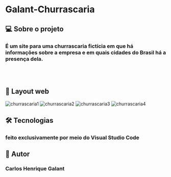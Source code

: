 # Galant-Churrascaria

## 💻 Sobre o projeto

### É um site para uma churrascaria fictícia em que há informações sobre a empresa e em quais cidades do Brasil há a presença dela.
<br>
<br>

## 🎨 Layout web

![churrascaria1](https://user-images.githubusercontent.com/123756073/220760296-54f5d7ac-f8ff-4d47-a887-2591b769792e.png)
![churrascaria2](https://user-images.githubusercontent.com/123756073/220760325-7464eb93-d96f-4b75-b8e1-f365ae858584.png)
![churrascaria3](https://user-images.githubusercontent.com/123756073/220760346-e7cd023d-7d2c-4c73-a770-a36aef989bcf.png)
![churrascaria4](https://user-images.githubusercontent.com/123756073/220760368-46731cc9-5552-422c-818f-210a28e9f2b6.png)

## 🛠 Tecnologias
### feito exclusivamente por meio do Visual Studio Code

## 🦸 Autor
### Carlos Henrique Galant
